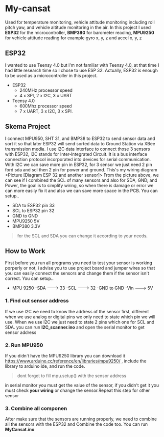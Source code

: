 # My-cansat
Used for temperature monitoring, vehicle attitude monitoring including roll pitch yaw, and vehicle altitude monitoring in the air.
In this project I used **ESP32** for the microcontroller, **BMP380** for barometer reading, **MPU9250** for vehicle attitude reading for example gyro x, y, z and accel x, y, z
## ESP32
I wanted to use Teensy 4.0 but I'm not familiar with Teensy 4.0, at that time I had little research time so I chose to use ESP 32. Actually, ESP32 is enough to be used as a microcontroller in this project.
- ESP32 
  - 240MHz processor speed
  - 4 x SPI, 2 x I2C, 3 x UART
- Teensy 4.0 
  - 600Mhz processor speed
  - 7 x UART, 3 x I2C, 3 x SPI.
## Skema Project
I connect MPU950, SHT 31, and BMP38 to ESP32 to send sensor data and sort it so that later ESP32 will send sorted data to Ground Station via XBee transmission media. I use I2C data interface to connect those 3 sensors with ESP32, I2C stands for Inter-Integrated Circuit. It is a bus interface connection protocol incorporated into devices for serial communication. With I2C we can save more pin in ESP32, for 3 sensor we just need 2 pin ford sda and scl then 2 pin for power and ground. This's my wiring diagram
<Picture [Diagram ESP 32 and another sensor]>
From the picture above, we can see if I combined the SCL of many sensors and also for SDA, GND, and Power, the goal is to simplify wiring, so when there is damage or error we can more easily fix it and also we can save more space in the PCB. You can setup..
- SDA to ESP32 pin 33
- SCL to ESP32 pin 32
- GND to GND
- MPU9250 5V
- BMP380 3.3V
> for the SCL and SDA you can change it according to your needs.
## How to Work
First before you run all programs you need to test your sensor is working porperly or not, i advise you to use project board and jumper wires so that you can easily connect the sensors and change them if the sensor isn't correct. You can setup..
- MPU 9250
  -SDA ---> 33
  -SCL ---> 32
  -GND to GND
  -Vin ---> 5V
### 1. Find out sensor address
If we use I2C we need to know the address of the sensor first, different when we use analog or digital pins we only need to state which pin we will use. When we use I2C we just need to state 2 pins which one for SCL and SDA. you can run **I2C_scanner.ino** and open the serial monitor to get sensor address
### 2. Run MPU950 
If you didn't have the MPU9250 library you can download it https://www.arduino.cc/reference/en/libraries/mpu9250/ , include the library to arduino ide, and run the code. 
> dont forget to fill mpu.setup() with the sensor address

in serial monitor you must get the value of the sensor, if you didn't get it you must check **your wiring** or change the sensor.Repeat this step for other sensor
### 3. Combine all componen
After make sure that the sensors are running properly, we need to combine all the sensors with the ESP32 and Combine the code too. You can run **MyCansat.ino**
